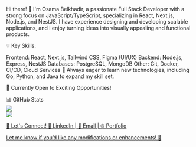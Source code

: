 Hi there! 👋
I'm Osama Belkhadir, a passionate Full Stack Developer with a strong focus on JavaScript/TypeScript, specializing in React, Next.js, Node.js, and NestJS. I have experience designing and developing scalable applications, and I enjoy turning ideas into visually appealing and functional products.

💡 Key Skills:

Frontend: React, Next.js, Tailwind CSS, Figma (UI/UX)
Backend: Node.js, Express, NestJS
Databases: PostgreSQL, MongoDB
Other: Git, Docker, CI/CD, Cloud Services
🚀 Always eager to learn new technologies, including Go, Python, and Java to expand my skill set.

📌 Currently Open to Exciting Opportunities!


📊 GitHub Stats
<br/>
<a href="https://github.com/osamabel?tab=repositories"> <img align="center" src="https://github-readme-stats.vercel.app/api/top-langs/?username=osamabel&theme=dark&layout=compact"/> </a> <a href="https://github.com/osamabel?tab=repositories"> 
<br/>
<img src="https://badge42.vercel.app/api/v2/cl5chp2a0010209l7nx7q6lnn/stats?cursusId=21&coalitionId=75" />

🔗 Let's Connect!
💼 LinkedIn | 📧 Email | 🌐 Portfolio

Let me know if you’d like any modifications or enhancements! 🚀
